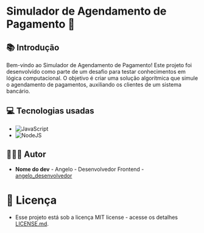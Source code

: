 # Simulador de Agendamento de Pagamento 💸

## 📚 Introdução

Bem-vindo ao Simulador de Agendamento de Pagamento! Este projeto foi desenvolvido como parte de um desafio para testar conhecimentos em lógica computacional. O objetivo é criar uma solução algorítmica que simule o agendamento de pagamentos, auxiliando os clientes de um sistema bancário.

## 💻 Tecnologias usadas

* ![JavaScript](https://img.shields.io/badge/javascript-%23323330.svg?style=for-the-badge&logo=javascript&logoColor=%23F7DF1E)
* ![NodeJS](https://img.shields.io/badge/node.js-6DA55F?style=for-the-badge&logo=node.js&logoColor=white)

## 🧑🏽‍💻 Autor

* **Nome do dev** - Angelo - Desenvolvedor Frontend - [angelo_desenvolvedor](https://github.com/angelodesenvolvedor)

# 📄 Licença
* Esse projeto está sob a licença MIT license - acesse os detalhes [LICENSE.md](https://github.com/angelodesenvolvedor/Simulador-de-Agendamento-de-Pagamento/blob/main/LICENSE).
  

